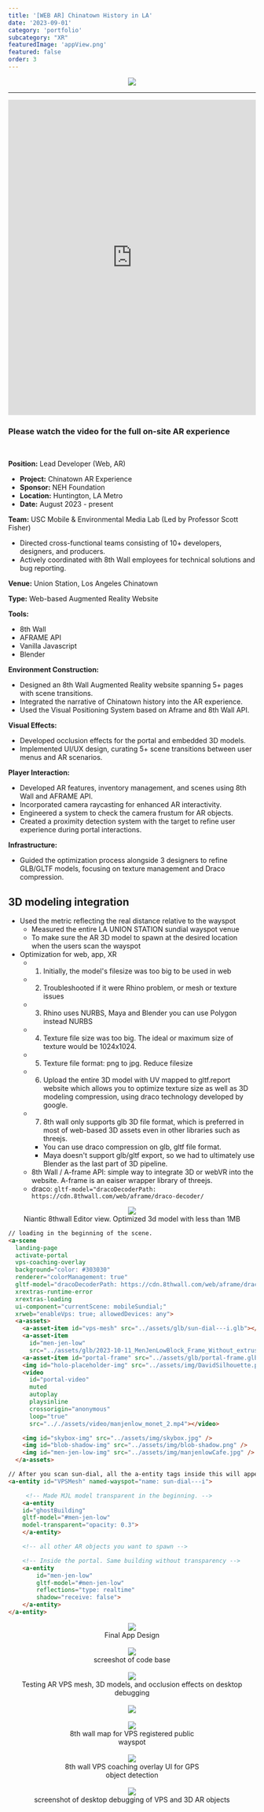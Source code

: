 ```yaml
---
title: '[WEB AR] Chinatown History in LA'
date: '2023-09-01'
category: 'portfolio'
subcategory: "XR"
featuredImage: 'appView.png'
featured: false
order: 3
---
```



<figure style="display: block; margin: 0 auto; text-align: center">
<img src="ch8.png">
<figcaption></figcaption>
</figure>

---

<iframe width="100%" height="640" src="https://www.youtube.com/embed/1yNCYzpc9Mg?si=QAMN62-GgQh94J9C" title="YouTube video player" frameborder="0" allow="accelerometer; autoplay; clipboard-write; encrypted-media; gyroscope; picture-in-picture; web-share" allowfullscreen></iframe>

### Please watch the video for the full on-site AR experience

<br />

<b>Position:</b> Lead Developer (Web, AR)
<ul>
    <li><b>Project:</b> Chinatown AR Experience</li>
    <li><b>Sponsor:</b> NEH Foundation</li>
    <li><b>Location:</b> Huntington, LA Metro</li>
    <li><b>Date:</b> August 2023 - present</li>
</ul>

<b>Team:</b> USC Mobile & Environmental Media Lab (Led by Professor Scott Fisher)
<ul>
    <li>Directed cross-functional teams consisting of 10+ developers, designers, and producers.</li>
    <li>Actively coordinated with 8th Wall employees for technical solutions and bug reporting.</li>
</ul>

<b>Venue:</b> Union Station, Los Angeles Chinatown

<b>Type:</b> Web-based Augmented Reality Website

<b>Tools:</b>
<ul>
    <li>8th Wall</li>
    <li>AFRAME API</li>
    <li>Vanilla Javascript</li>
    <li>Blender</li>
</ul>

<b>Environment Construction:</b>
<ul>
    <li>Designed an 8th Wall Augmented Reality website spanning 5+ pages with scene transitions.</li>
    <li>Integrated the narrative of Chinatown history into the AR experience.</li>
    <li>Used the Visual Positioning System based on Aframe and 8th Wall API.</li>
</ul>

<b>Visual Effects:</b>
<ul>
    <li>Developed occlusion effects for the portal and embedded 3D models.</li>
    <li>Implemented UI/UX design, curating 5+ scene transitions between user menus and AR scenarios.</li>
</ul>

<b>Player Interaction:</b>
<ul>
    <li>Developed AR features, inventory management, and scenes using 8th Wall and AFRAME API.</li>
    <li>Incorporated camera raycasting for enhanced AR interactivity.</li>
    <li>Engineered a system to check the camera frustum for AR objects.</li>
    <li>Created a proximity detection system with the target to refine user experience during portal interactions.</li>
</ul>

<b>Infrastructure:</b>
<ul>
    <li>Guided the optimization process alongside 3 designers to refine GLB/GLTF models, focusing on texture management and Draco compression.</li>
</ul>

## 3D modeling integration

- Used the metric reflecting the real distance relative to the wayspot
    - Measured the entire LA UNION STATION sundial wayspot venue
    - To make sure the AR 3D model to spawn at the desired location when the users scan the wayspot
- Optimization for web, app, XR
    - 1. Initially, the model's filesize was too big to be used in web
    - 2. Troubleshooted if it were Rhino problem, or mesh or texture issues
    - 3. Rhino uses NURBS, Maya and Blender you can use Polygon instead NURBS
    - 4. Texture file size was too big. The ideal or maximum size of texture would be 1024x1024.
    - 5. Texture file format: png to jpg. Reduce filesize
    - 6. Upload the entire 3D model with UV mapped to gltf.report website which allows you to optimize texture size as well as 3D modeling compression, using draco technology developed by google.
    - 7. 8th wall only supports glb 3D file format, which is preferred in most of web-based 3D assets even in other libraries such as threejs.
        - You can use draco compression on glb, gltf file format.
        - Maya doesn't support glb/gltf export, so we had to ultimately use Blender as the last part of 3D pipeline.
    - 8th Wall / A-frame API: simple way to integrate 3D or webVR into the website. A-frame is an eaiser wrapper library of threejs. 
    - draco: `gltf-model="dracoDecoderPath: https://cdn.8thwall.com/web/aframe/draco-decoder/`

<figure style="display: block; margin: 0 auto; text-align: center">
<img src="8thwall-3d.png">
<figcaption>Niantic 8thwall Editor view. Optimized 3d model with less than 1MB</figcaption>
</figure>

```html
// loading in the beginning of the scene. 
<a-scene
  landing-page
  activate-portal
  vps-coaching-overlay
  background="color: #303030"
  renderer="colorManagement: true"
  gltf-model="dracoDecoderPath: https://cdn.8thwall.com/web/aframe/draco-decoder/"
  xrextras-runtime-error
  xrextras-loading
  ui-component="currentScene: mobileSundial;"
  xrweb="enableVps: true; allowedDevices: any">
  <a-assets>
    <a-asset-item id="vps-mesh" src="../assets/glb/sun-dial---i.glb"></a-asset-item>
    <a-asset-item
      id="men-jen-low"
      src="../assets/glb/2023-10-11_MenJenLowBlock_Frame_Without_extrusion-draco.glb"></a-asset-item>
    <a-asset-item id="portal-frame" src="../assets/glb/portal-frame.glb"></a-asset-item>
    <img id="holo-placeholder-img" src="../assets/img/DavidSilhouette.png" />
    <video
      id="portal-video"
      muted
      autoplay
      playsinline
      crossorigin="anonymous"
      loop="true"
      src=".././assets/video/manjenlow_monet_2.mp4"></video>

    <img id="skybox-img" src="../assets/img/skybox.jpg" />
    <img id="blob-shadow-img" src="../assets/img/blob-shadow.png" />
    <img id="men-jen-low-img" src="../assets/img/manjenlowCafe.jpg" />
  </a-assets>
```

```html
// After you scan sun-dial, all the a-entity tags inside this will appear
<a-entity id="VPSMesh" named-wayspot="name: sun-dial---i">

     <!-- Made MJL model transparent in the beginning. -->
    <a-entity
    id="ghostBuilding"
    gltf-model="#men-jen-low"
    model-transparent="opacity: 0.3">
    </a-entity>

    <!-- all other AR objects you want to spawn -->

    <!-- Inside the portal. Same building without transparency -->
    <a-entity
        id="men-jen-low"
        gltf-model="#men-jen-low"
        reflections="type: realtime"
        shadow="receive: false">
    </a-entity>
</a-entity>
```

<figure style="display: block; margin: 0 auto; text-align: center">
<img src="appView.png">
<figcaption>Final App Design</figcaption>
</figure>
<br />

<figure style="display: block; margin: 0 auto; text-align: center">
<img src="ch1.png">
<figcaption>screeshot of code base</figcaption>
</figure>
<br />

<figure style="display: block; margin: 0 auto; text-align: center">
<img src="ch15.png">
<figcaption>Testing AR VPS mesh, 3D models, and occlusion effects on desktop debugging</figcaption>
</figure>
<br />

<figure style="display: block; margin: 0 auto; text-align: center">
<img src="ch14.png" >
<figcaption></figcaption>
</figure>
<br/>

<figure style="display: block;width: 300px;height: auto; margin: 0 auto; text-align: center">
<img style="display:inline-block" src="IMG_9907.png">
<figcaption>8th wall map for VPS registered public wayspot</figcaption>
</figure>
<br />

<figure style="display: block;width: 300px;height: auto; margin: 0 auto; text-align: center">
<img src="IMG_8695.png">
<figcaption>8th wall VPS coaching overlay UI for GPS object detection</figcaption>
</figure>
<br />

<figure style="display: block; margin: 0 auto; text-align: center">
<img src="ch5.png">
<figcaption>screenshot of desktop debugging of VPS and 3D AR objects</figcaption>
</figure>
<br />